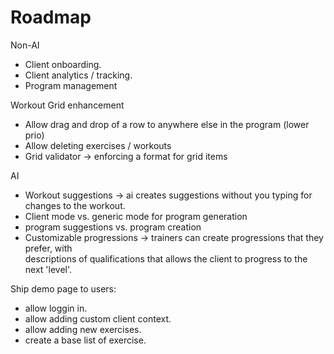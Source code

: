 # Roadmap

Non-AI

- Client onboarding.
- Client analytics / tracking.
- Program management

Workout Grid enhancement

- Allow drag and drop of a row to anywhere else in the program (lower prio)
- Allow deleting exercises / workouts
- Grid validator -> enforcing a format for grid items

AI

- Workout suggestions -> ai creates suggestions without you typing for changes to the workout.
- Client mode vs. generic mode for program generation
- program suggestions vs. program creation
- Customizable progressions -> trainers can create progressions that they prefer, with  
  descriptions of qualifications that allows the client to progress to the next 'level'.

Ship demo page to users:

- allow loggin in.
- allow adding custom client context.
- allow adding new exercises.
- create a base list of exercise.
